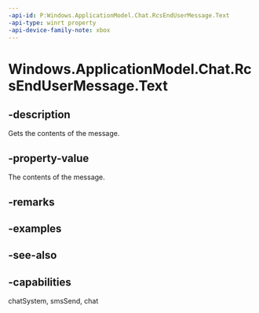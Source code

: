 ```yaml
---
-api-id: P:Windows.ApplicationModel.Chat.RcsEndUserMessage.Text
-api-type: winrt property
-api-device-family-note: xbox
---
```


<!-- Property syntax
public string Text { get; }
-->

# Windows.ApplicationModel.Chat.RcsEndUserMessage.Text

## -description
Gets the contents of the message.

## -property-value
The contents of the message.

## -remarks

## -examples

## -see-also

## -capabilities
chatSystem, smsSend, chat
